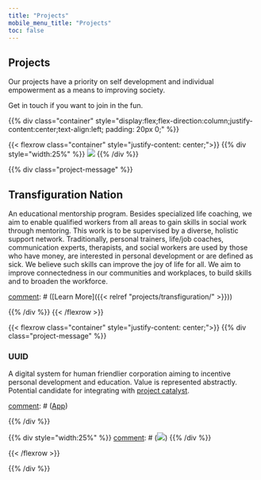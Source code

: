 ```yaml
---
title: "Projects"
mobile_menu_title: "Projects"
toc: false
---
```


## Projects

Our projects have a priority on self development and individual empowerment as a means to improving society.

Get in touch if you want to join in the fun.


{{% div class="container"  style="display:flex;flex-direction:column;justify-content:center;text-align:left; padding: 20px 0;" %}}


{{< flexrow class="container" style="justify-content: center;">}}
{{% div style="width:25%" %}}
<img src="/trans.png" style="max-height: 200px">
{{% /div %}}

{{% div class="project-message" %}}
## Transfiguration Nation

An educational mentorship program. Besides specialized life coaching, we aim to enable qualified workers from all areas to gain skills in social work through mentoring. This work is to be supervised by a diverse, holistic support network. Traditionally, personal trainers, life/job coaches, communication experts, therapists, and social workers are used by those who have money, are interested in personal development or are defined as sick. We believe such skills can improve the joy of life for all. We aim to improve connectedness in our communities and workplaces, to build skills and to broaden the workforce.

[comment]: # ([Learn More]({{< relref "projects/transfiguration/" >}}))

{{% /div %}}
{{< /flexrow >}}

{{< flexrow class="container" style="justify-content: center;">}}
{{% div class="project-message" %}}
### UUID

A digital system for human friendlier corporation aiming to incentive personal development and education. Value is represented abstractly. Potential candidate for integrating with [project catalyst](https://iohk.io/en/blog/posts/2020/09/16/project-catalyst-introducing-our-first-public-fund-for-cardano-community-innovation/).


[comment]: # ([App](projects/app))


{{% /div %}}

{{% div style="width:25%" %}}
[comment]: # (<img src="/niels.jpg" style="max-height: 200px">)
{{% /div %}}

{{< /flexrow >}}

{{% /div %}}


[comment]: # (### UUID - A good name for a value)

[comment]: # (An company that is a bridge to the existing laws and to be used to influence change. We aim to dogfood with project Transfiguration Nation and )
